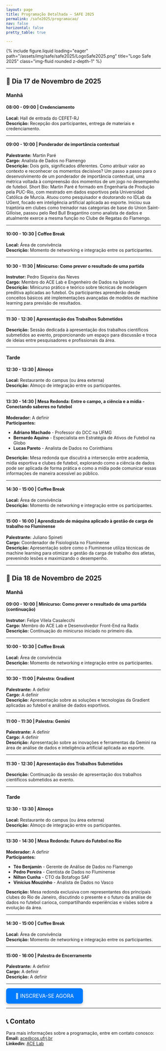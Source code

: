 ```yaml
---
layout: page
title: Programação Detalhada – SAFE 2025
permalink: /safe2025/programacao/
nav: false
horizontal: false
pretty_table: true

---
```


<div class="row">
    <div class="col-sm mt-3 mt-md-0">
        {% include figure.liquid loading="eager" path="/assets/img/safe/safe2025/LogoSafe2025.png" title="Logo Safe 2025" class="img-fluid rounded z-depth-1" %}
    </div>
</div>


---

## 📅 Dia 17 de Novembro de 2025

### Manhã

#### 08:00 - 09:00 | Credenciamento
**Local:** Hall de entrada do CEFET-RJ  
**Descrição:** Recepção dos participantes, entrega de materiais e credenciamento.

---

#### 09:00 - 10:00 | Ponderador de importância contextual
**Palestrante:** Martin Paré  
**Cargo:** Analista de Dados no Flamengo  
**Descrição:** Dois gols, significados diferentes. Como atribuir valor ao contexto e reconhecer os momentos decisivos? Um passo a passo para o desenvolvimento de um ponderador de importância contextual, uma métrica voltada à compreensão dos momentos de um jogo no desempenho de futebol.
Short Bio:
Martin Paré é formado em Engenharia de Produção pela PUC-Rio, com mestrado em dados esportivos pela Universidad Católica de Murcia. Atuou como pesquisador e doutorando no IDLab da UGent, focado em inteligência artificial aplicada ao esporte. Iniciou sua trajetória em clubes como treinador nas categorias de base do Union Saint-Gilloise, passou pelo Red Bull Bragantino como analista de dados e atualmente exerce a mesma função no Clube de Regatas do Flamengo.

---

#### 10:00 - 10:30 | Coffee Break
**Local:** Área de convivência  
**Descrição:** Momento de networking e integração entre os participantes.

---

#### 10:30 - 11:30 | Minicurso: Como prever o resultado de uma partida
**Instrutor:** Pedro Siqueira das Neves  
**Cargo:** Membro do ACE Lab e Engenheiro de Dados na Iplanrio  
**Descrição:** Minicurso prático e teórico sobre técnicas de modelagem preditiva aplicadas ao futebol. Os participantes aprenderão desde conceitos básicos até implementações avançadas de modelos de machine learning para previsão de resultados.

---

#### 11:30 - 12:30 | Apresentação dos Trabalhos Submetidos
**Descrição:** Sessão dedicada à apresentação dos trabalhos científicos submetidos ao evento, proporcionando um espaço para discussão e troca de ideias entre pesquisadores e profissionais da área.

---

### Tarde

#### 12:30 - 13:30 | Almoço
**Local:** Restaurante do campus (ou área externa)  
**Descrição:** Almoço de integração entre os participantes.

---

#### 13:30 - 14:30 | Mesa Redonda: Entre o campo, a ciência e a mídia - Conectando saberes no futebol
**Moderador:** A definir  
**Participantes:**
- **Adriano Machado** - Professor do DCC na UFMG
- **Bernardo Aquino** - Especialista em Estratégia de Ativos de Futebol na Globo
- **Lucas Pareto** - Analista de Dados no Corinthians

**Descrição:** Mesa redonda que discutirá a intersecção entre academia, mídia esportiva e clubes de futebol, explorando como a ciência de dados pode ser aplicada de forma prática e como a mídia pode comunicar essas informações de maneira acessível ao público.

---

#### 14:30 - 15:00 | Coffee Break
**Local:** Área de convivência  
**Descrição:** Momento de networking e integração entre os participantes.

---

#### 15:00 - 16:00 | Aprendizado de máquina aplicado à gestão de carga de trabalho no Fluminense
**Palestrante:** Juliano Spineti  
**Cargo:** Coordenador de Fisiologista no Fluminense  
**Descrição:** Apresentação sobre como o Fluminense utiliza técnicas de machine learning para otimizar a gestão da carga de trabalho dos atletas, prevenindo lesões e maximizando o desempenho.

---

## 📅 Dia 18 de Novembro de 2025

### Manhã

#### 09:00 - 10:00 | Minicurso: Como prever o resultado de uma partida (continuação)
**Instrutor:** Felipe Vilela Casalecchi  
**Cargo:** Membro do ACE Lab e Desenvolvedor Front-End na Radix  
**Descrição:** Continuação do minicurso iniciado no primeiro dia.

---

#### 10:00 - 10:30 | Coffee Break
**Local:** Área de convivência  
**Descrição:** Momento de networking e integração entre os participantes.

---

#### 10:30 - 11:00 | Palestra: Gradient
**Palestrante:** A definir  
**Cargo:** A definir  
**Descrição:** Apresentação sobre as soluções e tecnologias da Gradient aplicadas ao futebol e análise de dados esportivos.

---

#### 11:00 - 11:30 | Palestra: Gemini
**Palestrante:** A definir  
**Cargo:** A definir  
**Descrição:** Apresentação sobre as inovações e ferramentas da Gemini na área de análise de dados e inteligência artificial aplicada ao esporte.

---

#### 11:30 - 12:30 | Apresentação dos Trabalhos Submetidos
**Descrição:** Continuação da sessão de apresentação dos trabalhos científicos submetidos ao evento.

---

### Tarde

#### 12:30 - 13:30 | Almoço
**Local:** Restaurante do campus (ou área externa)  
**Descrição:** Almoço de integração entre os participantes.

---

#### 13:30 - 14:30 | Mesa Redonda: Futuro do Futebol no Rio
**Moderador:** A definir  
**Participantes:**
- **Téo Benjamin** - Gerente de Análise de Dados no Flamengo
- **Pedro Pereira** - Cientista de Dados no Fluminense
- **Nilton Cunha** - CTO da Botafogo SAF
- **Vinícius Mouzinho** - Analista de Dados no Vasco

**Descrição:** Mesa redonda exclusiva com representantes dos principais clubes do Rio de Janeiro, discutindo o presente e o futuro da análise de dados no futebol carioca, compartilhando experiências e visões sobre a evolução da área.


---

#### 14:30 - 15:00 | Coffee Break
**Local:** Área de convivência  
**Descrição:** Momento de networking e integração entre os participantes.

---

#### 15:00 - 16:00 | Palestra de Encerramento
**Palestrante:** A definir  
**Cargo:** A definir  
**Descrição:** A definir


---

<div class="text-center mt-4 mb-4">
  <a href="https://www.even3.com.br/safe2025/" class="btn btn-primary btn-lg" target="_blank" style="font-size: 1.2em; padding: 15px 30px; border-radius: 8px; text-decoration: none; display: inline-block; background-color: #007bff; color: white; border: none; box-shadow: 0 4px 8px rgba(0,0,0,0.2); transition: all 0.3s ease;">
    🎫 INSCREVA-SE AGORA
  </a>
</div>

---

## 📞 Contato

Para mais informações sobre a programação, entre em contato conosco:<br/>
**Email:** ace@cos.ufrj.br<br/>
**Linkedin:** [ACE Lab](https://br.linkedin.com/company/ac3lab)
